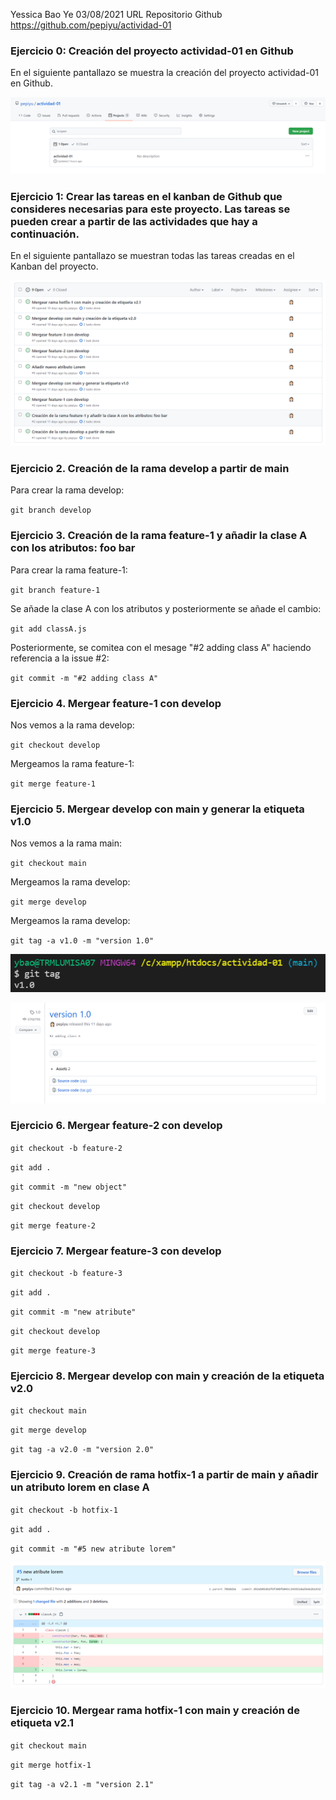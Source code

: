 Yessica Bao Ye
03/08/2021
URL Repositorio Github https://github.com/pepiyu/actividad-01

### Ejercicio 0: Creación del proyecto actividad-01 en Github

En el siguiente pantallazo se muestra la creación del proyecto actividad-01 en Github.

![Creación del proyecto actividad-01](img/Imagen2.png)

### Ejercicio 1: Crear las tareas en el kanban de Github que consideres necesarias para este proyecto. Las tareas se pueden crear a partir de las actividades que hay a continuación. 

En el siguiente pantallazo se muestran todas las tareas creadas en el Kanban del proyecto.

![Creación del proyecto actividad-01](img/Imagen10.png)

### Ejercicio 2. Creación de la rama develop a partir de main 

Para crear la rama develop: 

`git branch develop`

### Ejercicio 3. Creación de la rama feature-1 y añadir la clase A con los atributos: foo bar 

Para crear la rama feature-1: 

`git branch feature-1`

Se añade la clase A con los atributos y posteriormente se añade el cambio: 

`git add classA.js`

Posteriormente, se comitea con el mesage "#2 adding class A" haciendo referencia a la issue #2:

`git commit -m "#2 adding class A"`

### Ejercicio 4. Mergear feature-1 con develop 

Nos vemos a la rama develop:

`git checkout develop`

Mergeamos la rama feature-1:

`git merge feature-1`

### Ejercicio 5. Mergear develop con main y generar la etiqueta v1.0 

Nos vemos a la rama main:

`git checkout main`

Mergeamos la rama develop:

`git merge develop`

Mergeamos la rama develop:

`git tag -a v1.0 -m "version 1.0"`

![Creación de la etiqueta v1.0](img/Imagen9.png)

![Creación de la etiqueta v1.0](img/Imagen8.png)

### Ejercicio 6. Mergear feature-2 con develop 

`git checkout -b feature-2`

`git add .`

`git commit -m "new object"`

`git checkout develop`

`git merge feature-2`

### Ejercicio 7. Mergear feature-3 con develop 

`git checkout -b feature-3`

`git add .`

`git commit -m "new atribute"`

`git checkout develop`

`git merge feature-3`

### Ejercicio 8. Mergear develop con main y creación de la etiqueta v2.0 

`git checkout main`

`git merge develop`

`git tag -a v2.0 -m "version 2.0"`

### Ejercicio 9. Creación de rama hotfix-1 a partir de main y añadir un atributo lorem en clase A 

`git checkout -b hotfix-1`

`git add .`

`git commit -m "#5 new atribute lorem"`

![Creación de la etiqueta v1.0](img/Imagen6.png)
 
### Ejercicio 10. Mergear rama hotfix-1 con main y creación de etiqueta v2.1

`git checkout main`

`git merge hotfix-1`

`git tag -a v2.1 -m "version 2.1"`


